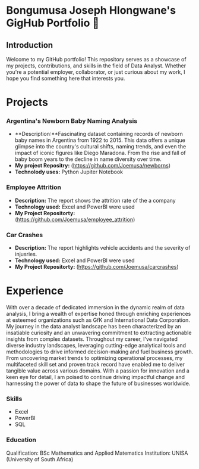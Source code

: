 # Bongumusa Joseph Hlongwane's GigHub Portfolio 👋
## Introduction
Welcome to my GitHub portfolio! This repository serves as a showcase of my projects, contributions, and skills in the field of Data Analyst. Whether you're a potential employer, collaborator, or just curious about my work, I hope you find something here that interests you.

# Projects
### Argentina's Newborn Baby Naming Analysis
- **Description:**Fascinating dataset containing records of newborn baby names in Argentina from 1922 to 2015. This data offers a unique glimpse into the country's cultural shifts, naming trends, and even the impact of iconic figures like Diego Maradona.
                  From the rise and fall of baby boom years to the decline in name diversity over time. 
- **My project Repositry:** (https://github.com/Joemusa/newborns)
- **Technolody uses:** Python Jupiter Notebook
### Employee Attrition
- **Description:** The report shows the attrition rate of the a company
- **Technology used:** Excel and PowerBI were used
- **My Project Repositorty:** (https://github.com/Joemusa/employee_attrition)
  
### Car Crashes
- **Description:** The report highlights vehicle accidents and the severity of injusries.
- **Technology used:** Excel and PowerBI were used
- **My Project Repositorty:** (https://github.com/Joemusa/carcrashes)
  
# Experience
With over a decade of dedicated immersion in the dynamic realm of data analysis, I bring a wealth of expertise honed through enriching experiences at esteemed organizations such as GfK and International Data Corporation. My journey in the data analyst landscape has been characterized by an insatiable curiosity and an unwavering commitment to extracting actionable insights from complex datasets. Throughout my career, I've navigated diverse industry landscapes, leveraging cutting-edge analytical tools and methodologies to drive informed decision-making and fuel business growth. From uncovering market trends to optimizing operational processes, my multifaceted skill set and proven track record have enabled me to deliver tangible value across various domains. With a passion for innovation and a keen eye for detail, I am poised to continue driving impactful change and harnessing the power of data to shape the future of businesses worldwide.

### Skills
* Excel
* PowerBI
* SQL
### Education
Qualification: BSc Mathematics and Applied Matematics
Institution: UNISA (University of South Africa)




